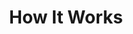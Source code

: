 ---
layout: child_layout/how_it_works
title: How It Works
permalink: /how-it-works/
hero: /assets/img/content/hero/fullsize/hero-3.jpg
side_nav_id: 2
---